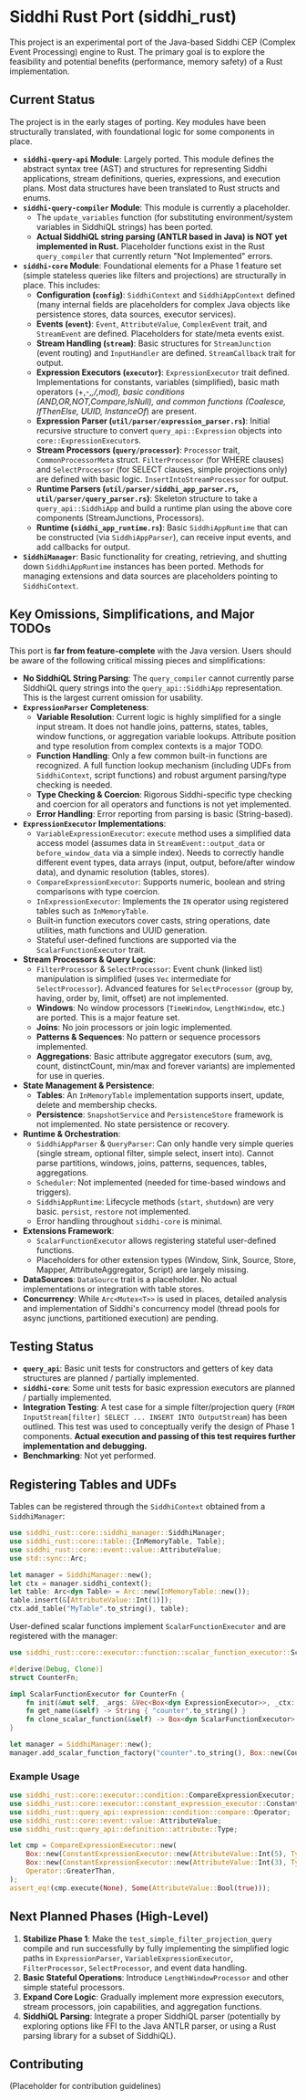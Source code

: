 # Siddhi Rust Port (siddhi_rust)

This project is an experimental port of the Java-based Siddhi CEP (Complex Event Processing) engine to Rust. The primary goal is to explore the feasibility and potential benefits (performance, memory safety) of a Rust implementation.

## Current Status

The project is in the early stages of porting. Key modules have been structurally translated, with foundational logic for some components in place.

*   **`siddhi-query-api` Module**: Largely ported. This module defines the abstract syntax tree (AST) and structures for representing Siddhi applications, stream definitions, queries, expressions, and execution plans. Most data structures have been translated to Rust structs and enums.
*   **`siddhi-query-compiler` Module**: This module is currently a placeholder.
    *   The `update_variables` function (for substituting environment/system variables in SiddhiQL strings) has been ported.
    *   **Actual SiddhiQL string parsing (ANTLR based in Java) is NOT yet implemented in Rust.** Placeholder functions exist in the Rust `query_compiler` that currently return "Not Implemented" errors.
*   **`siddhi-core` Module**: Foundational elements for a Phase 1 feature set (simple stateless queries like filters and projections) are structurally in place. This includes:
    *   **Configuration (`config`)**: `SiddhiContext` and `SiddhiAppContext` defined (many internal fields are placeholders for complex Java objects like persistence stores, data sources, executor services).
    *   **Events (`event`)**: `Event`, `AttributeValue`, `ComplexEvent` trait, and `StreamEvent` are defined. Placeholders for state/meta events exist.
    *   **Stream Handling (`stream`)**: Basic structures for `StreamJunction` (event routing) and `InputHandler` are defined. `StreamCallback` trait for output.
    *   **Expression Executors (`executor`)**: `ExpressionExecutor` trait defined. Implementations for constants, variables (simplified), basic math operators (+,-,*,/,mod), basic conditions (AND,OR,NOT,Compare,IsNull), and common functions (Coalesce, IfThenElse, UUID, InstanceOf*) are present.
    *   **Expression Parser (`util/parser/expression_parser.rs`)**: Initial recursive structure to convert `query_api::Expression` objects into `core::ExpressionExecutor`s.
    *   **Stream Processors (`query/processor`)**: `Processor` trait, `CommonProcessorMeta` struct. `FilterProcessor` (for WHERE clauses) and `SelectProcessor` (for SELECT clauses, simple projections only) are defined with basic logic. `InsertIntoStreamProcessor` for output.
    *   **Runtime Parsers (`util/parser/siddhi_app_parser.rs`, `util/parser/query_parser.rs`)**: Skeleton structure to take a `query_api::SiddhiApp` and build a runtime plan using the above core components (StreamJunctions, Processors).
    *   **Runtime (`siddhi_app_runtime.rs`)**: Basic `SiddhiAppRuntime` that can be constructed (via `SiddhiAppParser`), can receive input events, and add callbacks for output.
*   **`SiddhiManager`**: Basic functionality for creating, retrieving, and shutting down `SiddhiAppRuntime` instances has been ported. Methods for managing extensions and data sources are placeholders pointing to `SiddhiContext`.

## Key Omissions, Simplifications, and Major TODOs

This port is **far from feature-complete** with the Java version. Users should be aware of the following critical missing pieces and simplifications:

*   **No SiddhiQL String Parsing**: The `query_compiler` cannot currently parse SiddhiQL query strings into the `query_api::SiddhiApp` representation. This is the largest current omission for usability.
*   **`ExpressionParser` Completeness**:
    *   **Variable Resolution**: Current logic is highly simplified for a single input stream. It does not handle joins, patterns, states, tables, window functions, or aggregation variable lookups. Attribute position and type resolution from complex contexts is a major TODO.
    *   **Function Handling**: Only a few common built-in functions are recognized. A full function lookup mechanism (including UDFs from `SiddhiContext`, script functions) and robust argument parsing/type checking is needed.
    *   **Type Checking & Coercion**: Rigorous Siddhi-specific type checking and coercion for all operators and functions is not yet implemented.
    *   **Error Handling**: Error reporting from parsing is basic (String-based).
*   **`ExpressionExecutor` Implementations**:
    *   `VariableExpressionExecutor`: `execute` method uses a simplified data access model (assumes data in `StreamEvent::output_data` or `before_window_data` via a simple index). Needs to correctly handle different event types, data arrays (input, output, before/after window data), and dynamic resolution (tables, stores).
    *   `CompareExpressionExecutor`: Supports numeric, boolean and string comparisons with type coercion.
    *   `InExpressionExecutor`: Implements the `IN` operator using registered tables such as `InMemoryTable`.
    *   Built‑in function executors cover casts, string operations, date utilities, math functions and UUID generation.
    *   Stateful user-defined functions are supported via the `ScalarFunctionExecutor` trait.
*   **Stream Processors & Query Logic**:
    *   `FilterProcessor` & `SelectProcessor`: Event chunk (linked list) manipulation is simplified (uses `Vec` intermediate for `SelectProcessor`). Advanced features for `SelectProcessor` (group by, having, order by, limit, offset) are not implemented.
    *   **Windows**: No window processors (`TimeWindow`, `LengthWindow`, etc.) are ported. This is a major feature set.
    *   **Joins**: No join processors or join logic implemented.
    *   **Patterns & Sequences**: No pattern or sequence processors implemented.
    *   **Aggregations**: Basic attribute aggregator executors (sum, avg, count, distinctCount, min/max and forever variants) are implemented for use in queries.
*   **State Management & Persistence**:
    *   **Tables**: An `InMemoryTable` implementation supports insert, update, delete and membership checks.
    *   **Persistence**: `SnapshotService` and `PersistenceStore` framework is not implemented. No state persistence or recovery.
*   **Runtime & Orchestration**:
    *   `SiddhiAppParser` & `QueryParser`: Can only handle very simple queries (single stream, optional filter, simple select, insert into). Cannot parse partitions, windows, joins, patterns, sequences, tables, aggregations.
    *   `Scheduler`: Not implemented (needed for time-based windows and triggers).
    *   `SiddhiAppRuntime`: Lifecycle methods (`start`, `shutdown`) are very basic. `persist`, `restore` not implemented.
    *   Error handling throughout `siddhi-core` is minimal.
*   **Extensions Framework**:
    *   `ScalarFunctionExecutor` allows registering stateful user-defined functions.
    *   Placeholders for other extension types (Window, Sink, Source, Store, Mapper, AttributeAggregator, Script) are largely missing.
*   **DataSources**: `DataSource` trait is a placeholder. No actual implementations or integration with table stores.
*   **Concurrency**: While `Arc<Mutex<T>>` is used in places, detailed analysis and implementation of Siddhi's concurrency model (thread pools for async junctions, partitioned execution) are pending.

## Testing Status

*   **`query_api`**: Basic unit tests for constructors and getters of key data structures are planned / partially implemented.
*   **`siddhi-core`**: Some unit tests for basic expression executors are planned / partially implemented.
*   **Integration Testing**: A test case for a simple filter/projection query (`FROM InputStream[filter] SELECT ... INSERT INTO OutputStream`) has been outlined. This test was used to conceptually verify the design of Phase 1 components. **Actual execution and passing of this test requires further implementation and debugging.**
*   **Benchmarking**: Not yet performed.

## Registering Tables and UDFs

Tables can be registered through the `SiddhiContext` obtained from a `SiddhiManager`:

```rust
use siddhi_rust::core::siddhi_manager::SiddhiManager;
use siddhi_rust::core::table::{InMemoryTable, Table};
use siddhi_rust::core::event::value::AttributeValue;
use std::sync::Arc;

let manager = SiddhiManager::new();
let ctx = manager.siddhi_context();
let table: Arc<dyn Table> = Arc::new(InMemoryTable::new());
table.insert(&[AttributeValue::Int(1)]);
ctx.add_table("MyTable".to_string(), table);
```

User-defined scalar functions implement `ScalarFunctionExecutor` and are registered with the manager:

```rust
use siddhi_rust::core::executor::function::scalar_function_executor::ScalarFunctionExecutor;

#[derive(Debug, Clone)]
struct CounterFn;

impl ScalarFunctionExecutor for CounterFn {
    fn init(&mut self, _args: &Vec<Box<dyn ExpressionExecutor>>, _ctx: &Arc<SiddhiAppContext>) -> Result<(), String> { Ok(()) }
    fn get_name(&self) -> String { "counter".to_string() }
    fn clone_scalar_function(&self) -> Box<dyn ScalarFunctionExecutor> { Box::new(self.clone()) }
}

let manager = SiddhiManager::new();
manager.add_scalar_function_factory("counter".to_string(), Box::new(CounterFn));
```

### Example Usage

```rust
use siddhi_rust::core::executor::condition::CompareExpressionExecutor;
use siddhi_rust::core::executor::constant_expression_executor::ConstantExpressionExecutor;
use siddhi_rust::query_api::expression::condition::compare::Operator;
use siddhi_rust::core::event::value::AttributeValue;
use siddhi_rust::query_api::definition::attribute::Type;

let cmp = CompareExpressionExecutor::new(
    Box::new(ConstantExpressionExecutor::new(AttributeValue::Int(5), Type::INT)),
    Box::new(ConstantExpressionExecutor::new(AttributeValue::Int(3), Type::INT)),
    Operator::GreaterThan,
);
assert_eq!(cmp.execute(None), Some(AttributeValue::Bool(true)));
```

## Next Planned Phases (High-Level)

1.  **Stabilize Phase 1**: Make the `test_simple_filter_projection_query` compile and run successfully by fully implementing the simplified logic paths in `ExpressionParser`, `VariableExpressionExecutor`, `FilterProcessor`, `SelectProcessor`, and event data handling.
2.  **Basic Stateful Operations**: Introduce `LengthWindowProcessor` and other simple stateful processors.
3.  **Expand Core Logic**: Gradually implement more expression executors, stream processors, join capabilities, and aggregation functions.
4.  **SiddhiQL Parsing**: Integrate a proper SiddhiQL parser (potentially by exploring options like FFI to the Java ANTLR parser, or using a Rust parsing library for a subset of SiddhiQL).

## Contributing
(Placeholder for contribution guidelines)
